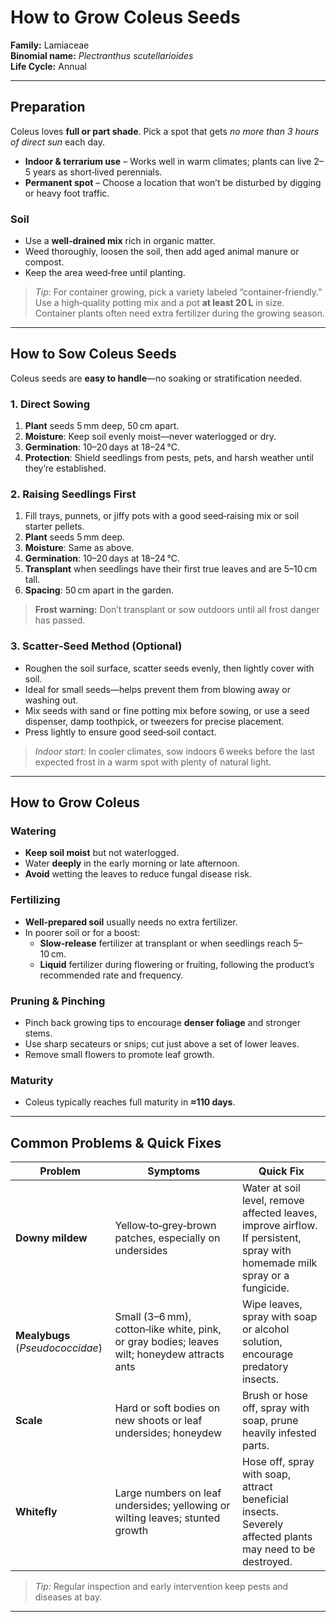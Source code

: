 # How to Grow Coleus Seeds

**Family:** Lamiaceae  
**Binomial name:** _Plectranthus scutellarioides_  
**Life Cycle:** Annual  

---

## Preparation

Coleus loves **full or part shade**. Pick a spot that gets *no more than 3 hours of direct sun* each day.  

- **Indoor & terrarium use** – Works well in warm climates; plants can live 2–5 years as short‑lived perennials.  
- **Permanent spot** – Choose a location that won’t be disturbed by digging or heavy foot traffic.  

### Soil

- Use a **well‑drained mix** rich in organic matter.  
- Weed thoroughly, loosen the soil, then add aged animal manure or compost.  
- Keep the area weed‑free until planting.  

> *Tip:* For container growing, pick a variety labeled “container‑friendly.”  
> Use a high‑quality potting mix and a pot **at least 20 L** in size.  
> Container plants often need extra fertilizer during the growing season.

---

## How to Sow Coleus Seeds

Coleus seeds are **easy to handle**—no soaking or stratification needed.

### 1. Direct Sowing

1. **Plant** seeds 5 mm deep, 50 cm apart.  
2. **Moisture**: Keep soil evenly moist—never waterlogged or dry.  
3. **Germination**: 10–20 days at 18–24 °C.  
4. **Protection**: Shield seedlings from pests, pets, and harsh weather until they’re established.

### 2. Raising Seedlings First

1. Fill trays, punnets, or jiffy pots with a good seed‑raising mix or soil starter pellets.  
2. **Plant** seeds 5 mm deep.  
3. **Moisture**: Same as above.  
4. **Germination**: 10–20 days at 18–24 °C.  
5. **Transplant** when seedlings have their first true leaves and are 5–10 cm tall.  
6. **Spacing**: 50 cm apart in the garden.

> **Frost warning:** Don’t transplant or sow outdoors until all frost danger has passed.  

### 3. Scatter‑Seed Method (Optional)

- Roughen the soil surface, scatter seeds evenly, then lightly cover with soil.  
- Ideal for small seeds—helps prevent them from blowing away or washing out.  
- Mix seeds with sand or fine potting mix before sowing, or use a seed dispenser, damp toothpick, or tweezers for precise placement.  
- Press lightly to ensure good seed‑soil contact.

> *Indoor start:* In cooler climates, sow indoors 6 weeks before the last expected frost in a warm spot with plenty of natural light.

---

## How to Grow Coleus

### Watering

- **Keep soil moist** but not waterlogged.  
- Water **deeply** in the early morning or late afternoon.  
- **Avoid** wetting the leaves to reduce fungal disease risk.

### Fertilizing

- **Well‑prepared soil** usually needs no extra fertilizer.  
- In poorer soil or for a boost:
  - **Slow‑release** fertilizer at transplant or when seedlings reach 5–10 cm.  
  - **Liquid** fertilizer during flowering or fruiting, following the product’s recommended rate and frequency.

### Pruning & Pinching

- Pinch back growing tips to encourage **denser foliage** and stronger stems.  
- Use sharp secateurs or snips; cut just above a set of lower leaves.  
- Remove small flowers to promote leaf growth.

### Maturity

- Coleus typically reaches full maturity in **≈110 days**.

---

## Common Problems & Quick Fixes

| Problem | Symptoms | Quick Fix |
|---------|----------|-----------|
| **Downy mildew** | Yellow‑to‑grey‑brown patches, especially on undersides | Water at soil level, remove affected leaves, improve airflow. If persistent, spray with homemade milk spray or a fungicide. |
| **Mealybugs** (_Pseudococcidae_) | Small (3–6 mm), cotton‑like white, pink, or gray bodies; leaves wilt; honeydew attracts ants | Wipe leaves, spray with soap or alcohol solution, encourage predatory insects. |
| **Scale** | Hard or soft bodies on new shoots or leaf undersides; honeydew | Brush or hose off, spray with soap, prune heavily infested parts. |
| **Whitefly** | Large numbers on leaf undersides; yellowing or wilting leaves; stunted growth | Hose off, spray with soap, attract beneficial insects. Severely affected plants may need to be destroyed. |

> *Tip:* Regular inspection and early intervention keep pests and diseases at bay.

---
